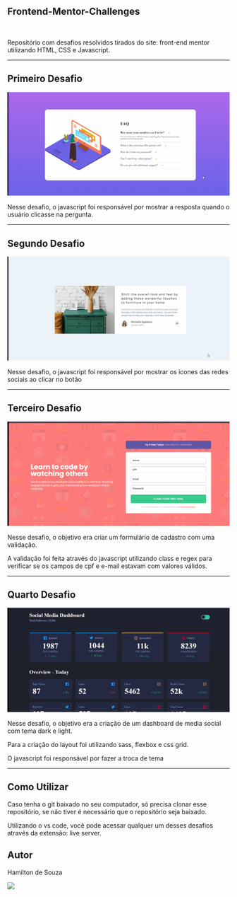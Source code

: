 ## Frontend-Mentor-Challenges

<br>
<p>Repositório com desafios resolvidos tirados do site: front-end mentor utilizando HTML, CSS e Javascript.</p>

<hr>

<h2> Primeiro Desafio </h2>
<img src="./github/accordion-list.gif" alt="demonstração da página web">

<p>Nesse desafio, o javascript foi responsável por mostrar a resposta quando o usuário clicasse na pergunta.</p>

<hr>
<h2> Segundo Desafio </h2>
<img src="./github/article.gif" alt="demonstração da página web">

<p>Nesse desafio, o javascript foi responsável por mostrar os icones das redes sociais ao clicar no botão</p>

<hr>

<h2> Terceiro Desafio </h2>
<img src="./github/form-validator.gif" alt="demonstração da página web">

<p>Nesse desafio, o objetivo era criar um formulário de cadastro com uma validação.</p>
<p>A validação foi feita através do javascript utilizando class e regex para verificar se os campos de cpf e e-mail estavam com valores válidos.</p>

<hr>

<h2> Quarto Desafio </h2>
<img src="./github/dashboard.gif" alt="demonstração da página web">

<p>Nesse desafio, o objetivo era a criação de um dashboard de media social com tema dark e light.</p>
<p> Para a criação do layout foi utilizando sass, flexbox e css grid.</p>
<p>O javascript foi responsável por fazer a troca de tema</p>

<hr>
<h2> Como Utilizar </h2>

<p> Caso tenha o git baixado no seu computador, só precisa clonar esse repositório, se não tiver é necessário que o repositório seja baixado.</p>
<p> Utilizando o vs code, você pode acessar qualquer um desses desafios através da extensão: live server. </p>

<h2> Autor </h2>
<p> Hamilton de Souza </p>
<a href="https://www.linkedin.com/in/hamilton-junior-34451018a/" target="_blank"><img src="https://img.shields.io/badge/Linkedin-blue?style=for-the-badge&logo=Linkedin"></a>
